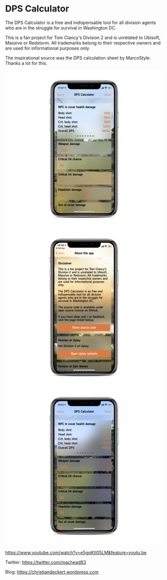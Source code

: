 # DPS Calculator

The DPS Calculator is a free and indispensable tool for all division agents who are in the struggle for survival in Washington DC.

This is a fan project for Tom Clancy's Division 2 and is unrelated to Ubisoft, Massive or Redstorm. All trademarks belong to their respective owners and are used for informational purposes only.

The inspirational source was the DPS calculation sheet by MarcoStyle. Thanks a lot for this.

![alt text](screenshot3.png)
![alt text](screenshot2.png)
![alt text](screenshot1.png)

https://www.youtube.com/watch?v=e5gqKtI05LM&feature=youtu.be

Twitter: https://twitter.com/machead83

Blog: https://christiandeckert.wordpress.com

